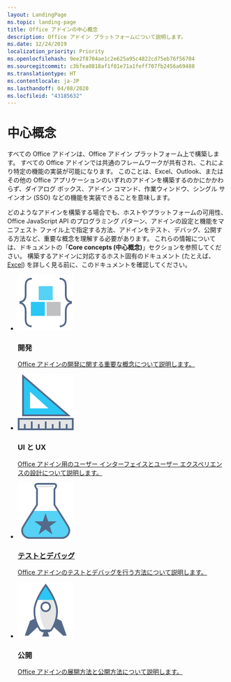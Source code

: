```yaml
---
layout: LandingPage
ms.topic: landing-page
title: Office アドインの中心概念
description: Office アドイン プラットフォームについて説明します。
ms.date: 12/24/2019
localization_priority: Priority
ms.openlocfilehash: 9ee2f8704ae1c2e625a95c4822cd75eb76f56704
ms.sourcegitcommit: c3bfea0818af1f01e71a1feff707fb2456a69488
ms.translationtype: HT
ms.contentlocale: ja-JP
ms.lasthandoff: 04/08/2020
ms.locfileid: "43185632"
---
```

# <a name="core-concepts"></a>中心概念

<p>すべての Office アドインは、Office アドイン プラットフォーム上で構築します。 すべての Office アドインでは共通のフレームワークが共有され、これにより特定の機能の実装が可能になります。 このことは、Excel、Outlook、またはその他の Office アプリケーションのいずれのアドインを構築するのかにかかわらず、ダイアログ ボックス、アドイン コマンド、作業ウィンドウ、シングル サインオン (SSO) などの機能を実装できることを意味します。</p>

<p>どのようなアドインを構築する場合でも、ホストやプラットフォームの可用性、Office JavaScript API のプログラミング パターン、アドインの設定と機能をマニフェスト ファイル上で指定する方法、アドインをテスト、デバッグ、公開する方法など、重要な概念を理解する必要があります。 これらの情報については、ドキュメントの「<b>Core concepts (中心概念)</b>」セクションを参照してください。 構築するアドインに対応するホスト固有のドキュメント (たとえば、 <a href="../excel/index.md">Excel</a>) を詳しく見る前に、このドキュメントを確認してください。</p>

<ul class="panelContent cardsF cols cols2">
    <li>
        <div class="cardSize">
            <div class="cardPadding">
                <div class="card">
                    <div class="cardImageOuter">
                        <div class="cardImage">
                            <img src="../images/index-landing-page/i_code-blocks.svg" alt="Develop" />
                        </div>
                    </div>
                    <div class="cardText">
                        <h3>開発</h3>
                        <p><a href="../develop/develop-overview.md">Office アドインの開発に関する重要な概念について説明します。</a></p>
                    </div>
                </div>
            </div>
        </div>
    </li>
    <li>
        <div class="cardSize">
            <div class="cardPadding">
                <div class="card">
                    <div class="cardImageOuter">
                        <div class="cardImage">
                            <img src="../images/index-landing-page/i_design.svg" alt="Design" />
                        </div>
                    </div>
                    <div class="cardText">
                        <h3>UI と UX</h3>
                        <p><a href="../design/interface-elements.md">Office アドイン用のユーザー インターフェイスとユーザー エクスペリエンスの設計について説明します。</p>
                    </div>
                </div>
            </div>
        </div>
    </li>
    <li>
        <div class="cardSize">
            <div class="cardPadding">
                <div class="card">
                    <div class="cardImageOuter">
                        <div class="cardImage">
                            <img src="../images/index-landing-page/i_recommended-testing.svg" alt="Testing and debugging" />
                        </div>
                    </div>
                    <div class="cardText">
                        <h3>テストとデバッグ</h3>
                        <p><a href="../testing/test-debug-office-add-ins.md">Office アドインのテストとデバッグを行う方法について説明します。</a></p>
                    </div>
                </div>
            </div>
        </div>
    </li>
    <li>
        <div class="cardSize">
            <div class="cardPadding">
                <div class="card">
                    <div class="cardImageOuter">
                        <div class="cardImage">
                            <img src="../images/index-landing-page/i_deploy.svg" alt="Publishing" />
                        </div>
                    </div>
                    <div class="cardText">
                        <h3>公開</h3>
                        <p><a href="../publish/publish.md">Office アドインの展開方法と公開方法について説明します。</a></p>
                    </div>
                </div>
            </div>
        </div>
    </li>
</ul>